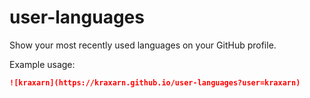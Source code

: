 # user-languages
Show your most recently used languages on your GitHub profile.

Example usage:
```markdown
![kraxarn](https://kraxarn.github.io/user-languages?user=kraxarn)
```